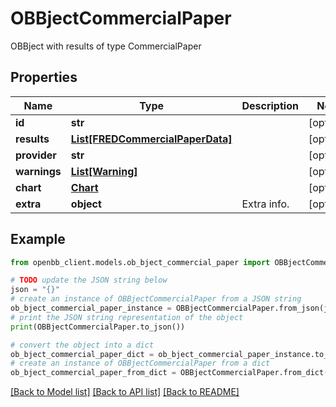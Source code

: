 # OBBjectCommercialPaper

OBBject with results of type CommercialPaper

## Properties

Name | Type | Description | Notes
------------ | ------------- | ------------- | -------------
**id** | **str** |  | [optional] 
**results** | [**List[FREDCommercialPaperData]**](FREDCommercialPaperData.md) |  | [optional] 
**provider** | **str** |  | [optional] 
**warnings** | [**List[Warning]**](Warning.md) |  | [optional] 
**chart** | [**Chart**](Chart.md) |  | [optional] 
**extra** | **object** | Extra info. | [optional] 

## Example

```python
from openbb_client.models.ob_bject_commercial_paper import OBBjectCommercialPaper

# TODO update the JSON string below
json = "{}"
# create an instance of OBBjectCommercialPaper from a JSON string
ob_bject_commercial_paper_instance = OBBjectCommercialPaper.from_json(json)
# print the JSON string representation of the object
print(OBBjectCommercialPaper.to_json())

# convert the object into a dict
ob_bject_commercial_paper_dict = ob_bject_commercial_paper_instance.to_dict()
# create an instance of OBBjectCommercialPaper from a dict
ob_bject_commercial_paper_from_dict = OBBjectCommercialPaper.from_dict(ob_bject_commercial_paper_dict)
```
[[Back to Model list]](../README.md#documentation-for-models) [[Back to API list]](../README.md#documentation-for-api-endpoints) [[Back to README]](../README.md)


